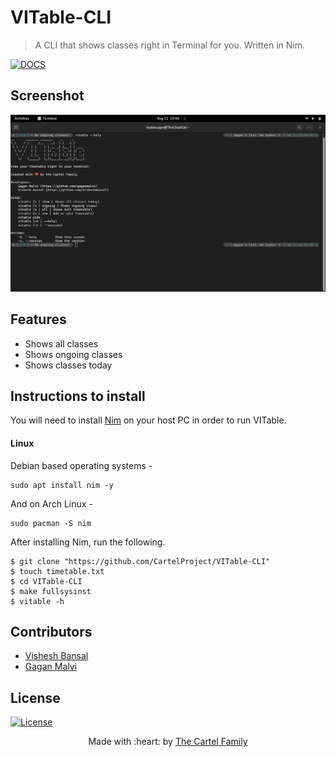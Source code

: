 # VITable-CLI

> A CLI that shows classes right in Terminal for you. Written in Nim.

[![DOCS](https://img.shields.io/badge/Documentation-see%20docs-green?style=flat-square&logo=appveyor)](https://vit-timetableapi.herokuapp.com/docs) 

## Screenshot
![VITable](/assets/vitable.png)

## Features
- Shows all classes
- Shows ongoing classes
- Shows classes today

## Instructions to install

You will need to install [Nim](https://nim-lang.org) on your host PC in order to run VITable.

#### Linux
Debian based operating systems - 
```
sudo apt install nim -y
```

And on Arch Linux - 
```
sudo pacman -S nim
```

After installing Nim, run the following.

```
$ git clone "https://github.com/CartelProject/VITable-CLI"
$ touch timetable.txt
$ cd VITable-CLI
$ make fullsysinst
$ vitable -h
```

## Contributors
- <a href="https://github.com/VisheshBansal">Vishesh Bansal</a>
- <a href="https://github.com/gaganmalvi">Gagan Malvi</a>

## License
[![License](http://img.shields.io/:license-mit-blue.svg?style=flat-square)](http://badges.mit-license.org)

<p align="center">
	Made with :heart: by <a href="https://github.com/CartelProject" target="_blank">The Cartel Family</a>
</p>
